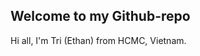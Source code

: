 ## Welcome to my Github-repo

Hi all, I'm Tri (Ethan) from HCMC, Vietnam.

<!-- - 👋 Hi, I’m @tribuivantr
- 👀 I’m interested in ...
- 🌱 I’m currently learning ...
- 💞️ I’m looking to collaborate on ...
- 📫 How to reach me ... -->

<!---
tribuivantr/tribuivantr is a ✨ special ✨ repository because its `README.md` (this file) appears on your GitHub profile.
You can click the Preview link to take a look at your changes.
--->
